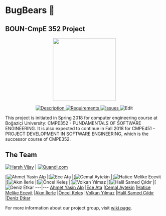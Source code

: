 # BugBears :ghost:
## BOUN-CmpE 352 Project
<p align="center">
<a href = "https://github.com/bounswe/bounswe2018group1/wiki"><img 
<img src="https://raw.githubusercontent.com/bounswe/bounswe2018group1/master/resources/group_icon.jpg" width="200" height="200"></a>
</p>

<p align="center">
    <a href="https://github.com/bounswe/bounswe2018group1/wiki/Project-Description">
        <img src="https://img.shields.io/badge/DESCRIPTION-ONLINE-orange.svg"
             alt="Description">
    </a>
    <a href="https://github.com/bounswe/bounswe2018group1/wiki/Requirements">
        <img src="https://img.shields.io/badge/REQUIREMENTS-UP%20TO%20DATE-brightgreen.svg"
             alt="Requirements">
    </a>
    <a href="https://github.com/bounswe/bounswe2018group1/issues">
        <img src="https://img.shields.io/badge/ISSUES12-CLOSED-red.svg"
             alt="Issues">
    </a>
        <img src="https://img.shields.io/badge/LAST%20EDIT-22%2F02-blue.svg"
             alt="Edit">
    </a>
</p>



This project is initiated in Spring 2018 for computer engineering course at Boğaziçi University: CMPE352 - FUNDAMENTALS OF SOFTWARE ENGINEERING. It is also expected to continue in Fall 2018 for CMPE451 - PROJECT DEVELOPMENT IN SOFTWARE ENGINEERING, which is the successor course of CMPE352.

## The Team

[![Harsh Vijay](https://avatars2.githubusercontent.com/u/25881738?s=400&v=4)](https://github.com/iharsh234)  | [![Quandl.com](https://github.com/iharsh234/WebApp/blob/master/images/quandl.jpg)](https://www.quandl.com/)


[![Ahmet Yasin Alp](https://github.com/bounswe/bounswe2018group1/wiki/Ahmet-Yasin-Alp) |[![Ece Ata](https://avatars2.githubusercontent.com/u/25881738?s=400&v=4) |[![Cemal Aytekin](https://github.com/bounswe/bounswe2018group1/wiki/Cemal-Aytekin) |[![Hatice Melike Ecevit](https://github.com/bounswe/bounswe2018group1/wiki/Hatice-Melike-Ecevit) |[![Akın İlerle](https://github.com/bounswe/bounswe2018group1/wiki/Akın-İlerle) |[![Öncel Keleş](https://github.com/bounswe/bounswe2018group1/wiki/Öncel-Keleş) |[![Volkan Yılmaz](https://github.com/bounswe/bounswe2018group1/wiki/Volkan-Yılmaz) |[![Halil Samed Çıldır](https://github.com/bounswe/bounswe2018group1/wiki/Halil-Samed-Çıldır) |[![Deniz Etkar](https://github.com/bounswe/bounswe2018group1/wiki/Deniz-Etkar)
---|---
[Ahmet Yasin Alp](https://github.com/bounswe/bounswe2018group1/wiki/Ahmet-Yasin-Alp) |[Ece Ata](https://github.com/bounswe/bounswe2018group1/wiki/Ece-Ata) |[Cemal Aytekin](https://github.com/bounswe/bounswe2018group1/wiki/Cemal-Aytekin) |[Hatice Melike Ecevit](https://github.com/bounswe/bounswe2018group1/wiki/Hatice-Melike-Ecevit) |[Akın İlerle](https://github.com/bounswe/bounswe2018group1/wiki/Akın-İlerle) |[Öncel Keleş](https://github.com/bounswe/bounswe2018group1/wiki/Öncel-Keleş) |[Volkan Yılmaz](https://github.com/bounswe/bounswe2018group1/wiki/Volkan-Yılmaz) |[Halil Samed Çıldır](https://github.com/bounswe/bounswe2018group1/wiki/Halil-Samed-Çıldır) |[Deniz Etkar](https://github.com/bounswe/bounswe2018group1/wiki/Deniz-Etkar)




For more information about our project group, visit [wiki page](https://github.com/bounswe/bounswe2018group1/wiki).
